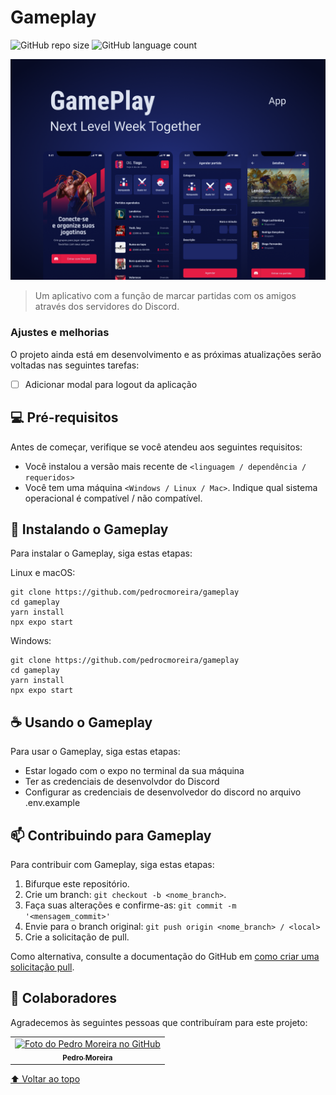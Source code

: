 # Gameplay

<!---Esses são exemplos. Veja https://shields.io para outras pessoas ou para personalizar este conjunto de escudos. Você pode querer incluir dependências, status do projeto e informações de licença aqui--->

![GitHub repo size](https://img.shields.io/github/repo-size/pedrocmoreira/gameplay?style=for-the-badge)
![GitHub language count](https://img.shields.io/github/languages/count/pedrocmoreira/gameplay?style=for-the-badge)

<img src=".github/cover.png" alt="capa projeto gameplay">

> Um aplicativo com a função de marcar partidas com os amigos através dos servidores do Discord.
### Ajustes e melhorias

O projeto ainda está em desenvolvimento e as próximas atualizações serão voltadas nas seguintes tarefas:

- [ ] Adicionar modal para logout da aplicação

## 💻 Pré-requisitos

Antes de começar, verifique se você atendeu aos seguintes requisitos:
<!---Estes são apenas requisitos de exemplo. Adicionar, duplicar ou remover conforme necessário--->
* Você instalou a versão mais recente de `<linguagem / dependência / requeridos>`
* Você tem uma máquina `<Windows / Linux / Mac>`. Indique qual sistema operacional é compatível / não compatível.

## 🚀 Instalando o Gameplay

Para instalar o Gameplay, siga estas etapas:

Linux e macOS:
```
git clone https://github.com/pedrocmoreira/gameplay
cd gameplay
yarn install
npx expo start 
```

Windows:
```
git clone https://github.com/pedrocmoreira/gameplay
cd gameplay
yarn install
npx expo start 
```

## ☕ Usando o Gameplay

Para usar o Gameplay, siga estas etapas:

- Estar logado com o expo no terminal da sua máquina
- Ter as credenciais de desenvolvdor do Discord
- Configurar as credenciais de desenvolvedor do discord no arquivo .env.example

## 📫 Contribuindo para Gameplay
Para contribuir com Gameplay, siga estas etapas:

1. Bifurque este repositório.
2. Crie um branch: `git checkout -b <nome_branch>`.
3. Faça suas alterações e confirme-as: `git commit -m '<mensagem_commit>'`
4. Envie para o branch original: `git push origin <nome_branch> / <local>`
5. Crie a solicitação de pull.

Como alternativa, consulte a documentação do GitHub em [como criar uma solicitação pull](https://help.github.com/en/github/collaborating-with-issues-and-pull-requests/creating-a-pull-request).

## 🤝 Colaboradores

Agradecemos às seguintes pessoas que contribuíram para este projeto:

<table>
  <tr>
    <td align="center">
      <a href="#">
        <img src="https://avatars.githubusercontent.com/u/40441565?v=4" width="100px;" alt="Foto do Pedro Moreira no GitHub"/><br>
        <sub>
          <b>Pedro Moreira</b>
        </sub>
      </a>
    </td>
  </tr>
</table>

[⬆ Voltar ao topo](#gameplay)<br>
